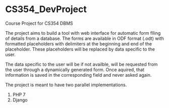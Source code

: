 # CS354_DevProject
Course Project for CS354 DBMS


The project aims to build a tool with web interface for automatic form flling of details from a database.
The forms are available in ODF format (.odt) with formatted placeholders with delimiters at the beginning and end of the placeholder.  These placeholders will be replaced by data specific to the user.  

The data specific to the user will be if not availble, will be requested from the user through a dynamically generated form.  Once aquired, that information is saved in the corresponding field and never asked again.

The project is meant to have two parallel implementations. 
1. PHP 7
1. Django

